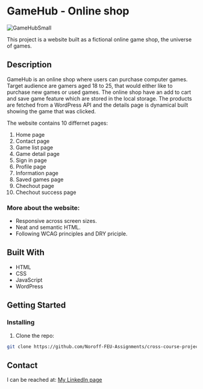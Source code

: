 # GameHub - Online shop

![GameHubSmall](https://user-images.githubusercontent.com/91615712/205653641-c80a76b1-8b7c-49dd-8109-15fd2f07642e.png)

This project is a website built as a fictional online game shop, the universe of games. 

## Description
GameHub is an online shop where users can purchase computer games. Target audience are gamers aged 18 to 25, that would either like to purchase new games or used games. The online shop have an add to cart and save game feature which are stored in the local storage. The products are fetched from a WordPress API and the details page is dynamical built showing the game that was clicked. 

The website contains 10 differnet pages:
1. Home page
2. Contact page
3. Game list page
4. Game detail page
5. Sign in page
6. Profile page
7. Information page
8. Saved games page
9. Chechout page
10. Chechout success page

### More about the website:
- Responsive across screen sizes.
- Neat and semantic HTML.
- Following WCAG principles and DRY priciple.

## Built With
- HTML
- CSS
- JavaScript
- WordPress

## Getting Started

### Installing

1. Clone the repo:

```bash
git clone https://github.com/Noroff-FEU-Assignments/cross-course-project-Gronnfrosk.git
```

## Contact
I can be reached at:
[My LinkedIn page](https://www.linkedin.com/in/hanna-fjeldsaa-0b4797127/) 

